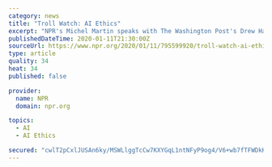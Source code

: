 ```yaml
---
category: news
title: "Troll Watch: AI Ethics"
excerpt: "NPR's Michel Martin speaks with The Washington Post's Drew Harwell about the ethical concerns posed by new AI technology."
publishedDateTime: 2020-01-11T21:30:00Z
sourceUrl: https://www.npr.org/2020/01/11/795599920/troll-watch-ai-ethics
type: article
quality: 34
heat: 34
published: false

provider:
  name: NPR
  domain: npr.org

topics:
  - AI
  - AI Ethics

secured: "cwlT2pCxlJUSAn6ky/MSWLlggTcCw7KXYGqL1ntNFyP9og4/V6+wb7fTFWDkK0gkPwrGd5L1888ZeFmhzd99cmzLl0LlUQK5AJ2rhst3SFKuYo40E0CREydogsp3X1Yl5dlj6sBvANKNumT/xG2qF3oOEugfzYLZgzQPUQgGRPE5nrfZ9HP/PEuzkprpRhoD5kF7l2HkE8RefxyQPcvYmdAqhWQG3l/KCyfVIkg8/QqQTlSxrvVhZFm1y8Pmetf9kY8x1AaRWdAu6wSKnYtN/S1YTwALN/e7Ee/hZFZUgtk=;HMovInswAZKnheJLM6Sl8w=="
---
```


